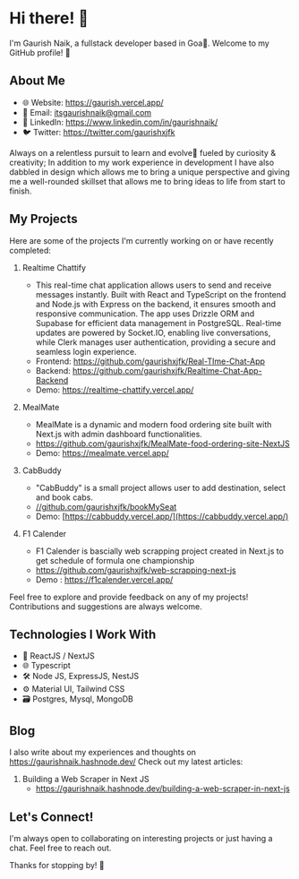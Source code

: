 # Hi there! 👋

I'm Gaurish Naik, a fullstack developer based in Goa🌴. Welcome to my GitHub profile! 🚀

## About Me

- 🌐 Website: https://gaurish.vercel.app/
- 📧 Email: itsgaurishnaik@gmail.com
- 💼 LinkedIn: https://www.linkedin.com/in/gaurishnaik/
- 🐦 Twitter: https://twitter.com/gaurishxjfk

Always on a relentless pursuit to learn and evolve🚀 fueled by curiosity & creativity;
In addition to my work experience in development I have also dabbled in design which allows me to bring a unique perspective and giving me a well-rounded skillset that allows me to bring ideas to life from start to finish.

## My Projects

Here are some of the projects I'm currently working on or have recently completed:

1. Realtime Chattify
   - This real-time chat application allows users to send and receive messages instantly. Built with React and TypeScript on the frontend and Node.js with Express on the backend, it ensures smooth and responsive communication. The app uses Drizzle ORM and Supabase for efficient data management in PostgreSQL. Real-time updates are powered by Socket.IO, enabling live conversations, while Clerk manages user authentication, providing a secure and seamless login experience.
   - Frontend: https://github.com/gaurishxjfk/Real-TIme-Chat-App
   - Backend: https://github.com/gaurishxjfk/Realtime-Chat-App-Backend
   - Demo: https://realtime-chattify.vercel.app/

2. MealMate
   - MealMate is a dynamic and modern food ordering site built with Next.js with admin dashboard functionalities.
   - https://github.com/gaurishxjfk/MealMate-food-ordering-site-NextJS
   - Demo: https://mealmate.vercel.app/

3. CabBuddy
   - "CabBuddy" is a small project allows user to add destination, select and book cabs.
   - [//github.com/gaurishxjfk/bookMySeat](https://github.com/gaurishxjfk/Cabbuddy)
   - Demo: [https://cabbuddy.vercel.app/](https://cabbuddy.vercel.app/)
     
3. F1 Calender 
   - F1 Calender is bascially web scrapping project created in Next.js to get schedule of formula one championship
   - https://github.com/gaurishxjfk/web-scrapping-next-js
   - Demo : https://f1calender.vercel.app/
  

Feel free to explore and provide feedback on any of my projects! Contributions and suggestions are always welcome.

## Technologies I Work With

- 🚀 ReactJS / NextJS
- 🌐 Typescript
- 🛠️ Node JS, ExpressJS, NestJS
- ⚙️ Material UI, Tailwind CSS
- 🗃️ Postgres, Mysql, MongoDB

## Blog

I also write about my experiences and thoughts on https://gaurishnaik.hashnode.dev/ Check out my latest articles:

1. Building a Web Scraper in Next JS
   - https://gaurishnaik.hashnode.dev/building-a-web-scraper-in-next-js


## Let's Connect!

I'm always open to collaborating on interesting projects or just having a chat. Feel free to reach out.

Thanks for stopping by! 🌟
